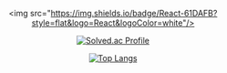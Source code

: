 <div align=center>

<img src="https://img.shields.io/badge/React-61DAFB?style=flat&logo=React&logoColor=white"/>

[![Solved.ac Profile](http://mazassumnida.wtf/api/generate_badge?boj=heesunc)](https://solved.ac/heesunc)<br/>

[![Top Langs](https://github-readme-stats.vercel.app/api/top-langs/?username=heesunc&layout=compact)](https://github.com/heesunc/github-readme-stats)

</div>
